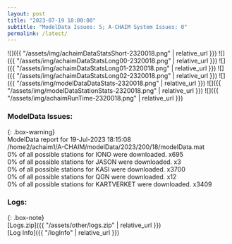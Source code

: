 ```yaml
---
layout: post
title: "2023-07-19 18:00:00"
subtitle: "ModelData Issues: 5; A-CHAIM System Issues: 0"
permalink: /latest/
---
```


![]({{ "/assets/img/achaimDataStatsShort-2320018.png" | relative_url }})
![]({{ "/assets/img/achaimDataStatsLong00-2320018.png" | relative_url }})
![]({{ "/assets/img/achaimDataStatsLong01-2320018.png" | relative_url }})
![]({{ "/assets/img/achaimDataStatsLong02-2320018.png" | relative_url }})
![]({{ "/assets/img/modelDataDataStats-2320018.png" | relative_url }})
![]({{ "/assets/img/modelDataStationStats-2320018.png" | relative_url }})
![]({{ "/assets/img/achaimRunTime-2320018.png" | relative_url }})


### ModelData Issues:  
  
{: .box-warning}  
 ModelData report for 19-Jul-2023 18:15:08   
 /home2/achaim1/A-CHAIM/modelData/2023/200/18/modelData.mat   
 0% of all possible stations for IONO were downloaded. x695   
 0% of all possible stations for JASON were downloaded. x3   
 0% of all possible stations for KASI were downloaded. x3700   
 0% of all possible stations for QGN were downloaded. x12   
 0% of all possible stations for KARTVERKET were downloaded. x3409   
  


### Logs:  
  
{: .box-note}  
[Logs.zip]({{ "/assets/other/logs.zip" | relative_url }})  
[Log Info]({{ "/logInfo" | relative_url }})  
